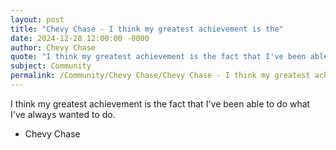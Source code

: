 ```yaml
---
layout: post
title: "Chevy Chase - I think my greatest achievement is the"
date: 2024-12-28 12:00:00 -0000
author: Chevy Chase
quote: "I think my greatest achievement is the fact that I've been able to do what I've always wanted to do."
subject: Community
permalink: /Community/Chevy Chase/Chevy Chase - I think my greatest achievement is the
---
```


I think my greatest achievement is the fact that I've been able to do what I've always wanted to do.

- Chevy Chase
